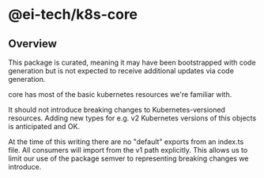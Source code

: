 # @ei-tech/k8s-core

## Overview
This package is curated, meaning it may have been bootstrapped with code generation but is not expected to receive additional updates via code generation.

core has most of the basic kubernetes resources we're familiar with. 

It should not introduce breaking changes to Kubernetes-versioned resources. Adding new types for e.g. v2 Kubernetes versions of this objects is anticipated and OK.

At the time of this writing there are no "default" exports from an index.ts file. All consumers will import from the v1 path explicitly. This allows us to limit our use of the package semver to representing breaking changes we introduce.

